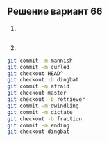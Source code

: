 ## Решение вариант 66 
 1. 
```bash
``` 
2.
 ```bash
 git commit -m mannish
git commit -m curled
git checkout HEAD^
git checkout -b dingbat
git commit -m afraid
git checkout master
git checkout -b retriever
git commit -m dwindling
git commit -m dictate
git checkout -b fraction
git commit -m ending
git checkout dingbat
```